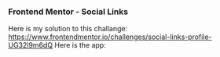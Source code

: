 ### Frontend Mentor - Social Links
Here is my solution to this challange: https://www.frontendmentor.io/challenges/social-links-profile-UG32l9m6dQ
Here is the app: 
